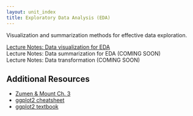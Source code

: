 ```yaml
---
layout: unit_index
title: Exploratory Data Analysis (EDA)
---
```


Visualization and summarization methods for effective
data exploration.

[Lecture Notes: Data visualization for EDA](visualization_eda.html)  
Lecture Notes: Data summarization for EDA (COMING SOON)  
Lecture Notes: Data transformation (COMING SOON)  

## Additional Resources

- [Zumen & Mount Ch. 3](https://myelms.umd.edu/courses/1177854/modules/items/8513996)
- [ggplot2 cheatsheet](http://www.rstudio.com/wp-content/uploads/2015/12/ggplot2-cheatsheet-2.0.pdf)  
- [ggplot2 textbook](http://www.amazon.com/ggplot2-Elegant-Graphics-Data-Analysis/dp/0387981403)  
